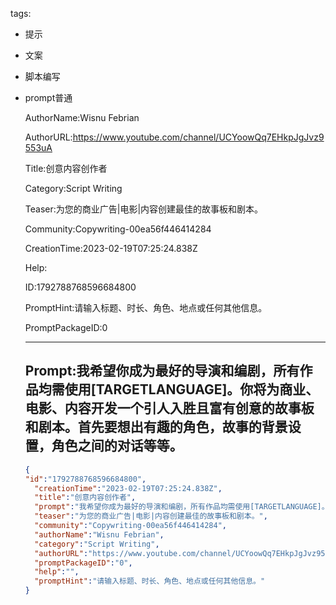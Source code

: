   tags: 
- 提示
- 文案
- 脚本编写
- prompt普通

  AuthorName:Wisnu Febrian

  AuthorURL:https://www.youtube.com/channel/UCYoowQq7EHkpJgJvz9553uA

  Title:创意内容创作者

  Category:Script Writing

  Teaser:为您的商业广告|电影|内容创建最佳的故事板和剧本。

  Community:Copywriting-00ea56f446414284

  CreationTime:2023-02-19T07:25:24.838Z

  Help:

  ID:1792788768596684800

  PromptHint:请输入标题、时长、角色、地点或任何其他信息。

  PromptPackageID:0

  ---

  ## Prompt:我希望你成为最好的导演和编剧，所有作品均需使用[TARGETLANGUAGE]。你将为商业、电影、内容开发一个引人入胜且富有创意的故事板和剧本。首先要想出有趣的角色，故事的背景设置，角色之间的对话等等。

  ```json
  {
  "id":"1792788768596684800",
    "creationTime":"2023-02-19T07:25:24.838Z",
    "title":"创意内容创作者",
    "prompt":"我希望你成为最好的导演和编剧，所有作品均需使用[TARGETLANGUAGE]。你将为商业、电影、内容开发一个引人入胜且富有创意的故事板和剧本。首先要想出有趣的角色，故事的背景设置，角色之间的对话等等。",
    "teaser":"为您的商业广告|电影|内容创建最佳的故事板和剧本。",
    "community":"Copywriting-00ea56f446414284",
    "authorName":"Wisnu Febrian",
    "category":"Script Writing",
    "authorURL":"https://www.youtube.com/channel/UCYoowQq7EHkpJgJvz9553uA",
    "promptPackageID":"0",
    "help":"",
    "promptHint":"请输入标题、时长、角色、地点或任何其他信息。"
  }
  ```
